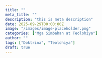 ```yaml
---
title: ""
meta_title: ""
description: "this is meta description"
date: 2025-09-29T00:00:00Z
image: "/images/image-placeholder.png"
categories: ["Mga Simbahan at Teolohiya"]
author: ""
tags: ["Doktrina", "Teolohiya"]
draft: true
---
```

